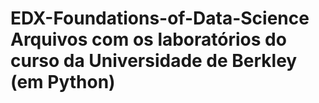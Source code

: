 # EDX-Foundations-of-Data-Science Arquivos com os laboratórios do curso da Universidade de Berkley (em Python)
